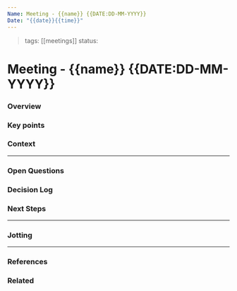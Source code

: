 ```yaml
---
Name: Meeting - {{name}} {{DATE:DD-MM-YYYY}}
Date: "{{date}}{{time}}"
---
```

> tags: [[meetings]]
> status: 

# Meeting - {{name}} {{DATE:DD-MM-YYYY}}

### Overview



### Key points



### Context



---

### Open Questions



### Decision Log



### Next Steps



---

### Jotting



---

### References



### Related

